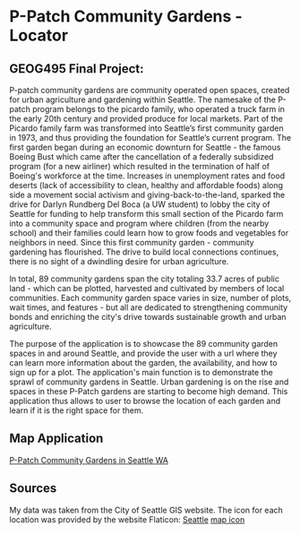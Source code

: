 # P-Patch Community Gardens - Locator
## GEOG495 Final Project: 
P-patch community gardens are community operated open spaces, created for urban agriculture and gardening within Seattle. The namesake of the P-patch program belongs to the picardo family, who operated a truck farm in the early 20th century  and provided produce for local markets. Part of the Picardo family farm was transformed into Seattle’s first community garden in 1973, and thus providing the foundation for Seattle’s current program. The first garden began during an economic downturn for Seattle - the famous Boeing Bust which came after the cancellation of a federally subsidized program (for a new airliner) which resulted in the termination of half of Boeing's workforce at the time. Increases in unemployment rates and food deserts (lack of accessibility to clean, healthy and affordable foods) along side a movement social activism and giving-back-to-the-land, sparked the drive for Darlyn Rundberg Del Boca (a UW student) to lobby the city of Seattle for funding to help transform this small section of the Picardo farm into a community space and program where children (from the nearby school) and their families could learn how to grow foods and vegetables for neighbors in need. Since this first community garden - community gardening has flourished. The drive to build local connections continues, there is no sight of a dwindling desire for urban agriculture. 

In total, 89 community gardens span the city totaling 33.7 acres of public land - which can be plotted, harvested and cultivated by members of local communities. Each community garden space varies in size, number of plots, wait times, and features - but all are dedicated to strengthening community bonds and enriching the city's drive towards sustainable growth and urban agriculture. 

The purpose of the application is to showcase the 89 community garden spaces in and around Seattle, and provide the user with a url where they can learn more information about the garden, the availability, and how to sign up for a plot. The application's main function is to demonstrate the sprawl of community gardens in Seattle. Urban gardening is on the rise and spaces in these P-Patch gardens are starting to become high demand. This application thus allows to user to browse the location of each garden and learn if it is the right space for them.

## Map Application
[P-Patch Community Gardens in Seattle WA](https://madiframpton.github.io/GEOG495_ppatch_gardens/)

## Sources
My data was taken from the City of Seattle GIS website. The icon for each location was provided by the website Flaticon:
[Seattle](https://data-seattlecitygis.opendata.arcgis.com/)
[map icon](https://www.flaticon.com/free-icons/my-maps?gclsrc=aw.ds&&gclid=CjwKCAiA78aNBhAlEiwA7B76px1C-ZjF9wco7o1TmMehbxwrutf6jjiJKNPHXckKLULNNJlSUmh26xoCI5MQAvD_BwE)
